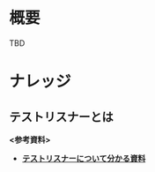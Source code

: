 # 概要
TBD

# ナレッジ

## テストリスナーとは

**<参考資料>**  
- [**テストリスナーについて分かる資料**](https://iselegant.hatenablog.com/entry/2021/10/12/225617)
